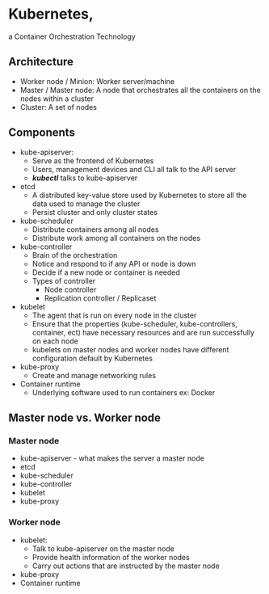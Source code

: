 # Kubernetes, 
a Container Orchestration Technology

## Architecture
* Worker node / Minion: Worker server/machine
* Master / Master node: A node that orchestrates all the containers on the nodes within a cluster
* Cluster: A set of nodes

## Components
* kube-apiserver: 
    * Serve as the frontend of Kubernetes
    * Users, management devices and CLI all talk to the API server
    * ***kubectl*** talks to kube-apiserver
* etcd
    * A distributed key-value store used by Kubernetes to store all the data used to manage the cluster
    * Persist cluster and only cluster states
* kube-scheduler
    * Distribute containers among all nodes
    * Distribute work among all containers on the nodes
* kube-controller
    * Brain of the orchestration
    * Notice and respond to if any API or node is down
    * Decide if a new node or container is needed
    * Types of controller
        * Node controller
        * Replication controller / Replicaset
* kubelet
    * The agent that is run on every node in the cluster
    * Ensure that the properties (kube-scheduler, kube-controllers, container, ect) have necessary resources and are run successfully on each node
    * kubelets on master nodes and worker nodes have different configuration default by Kubernetes
* kube-proxy
    * Create and manage networking rules
* Container runtime
    * Underlying software used to run containers ex: Docker

## Master node vs. Worker node
### Master node
* kube-apiserver - what makes the server a master node
* etcd
* kube-scheduler
* kube-controller
* kubelet
* kube-proxy
### Worker node
* kubelet: 
    * Talk to kube-apiserver on the master node
    * Provide health information of the worker nodes
    * Carry out actions that are instructed by the master node
* kube-proxy
* Container runtime
